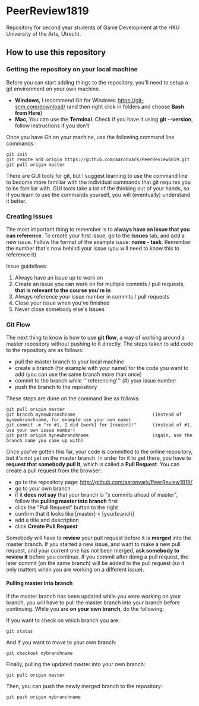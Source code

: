 # PeerReview1819

Repository for second year students of Game Development at the HKU University of the Arts, Utrecht.

## How to use this repository

### Getting the repository on your local machine
Before you can start adding things to the repository, you'll need to setup a git environment on your own machine.

- **Windows**, I recommend Git for Windows: https://git-scm.com/download/ (and then right click in folders and choose **Bash from Here**)
- **Mac**, You can use the **Terminal**. Check if you have it using **git --version**, follow instructions if you don't

Once you have Git on your machine, use the following command line commands:

	git init
	git remote add origin https://github.com/aaronvark/PeerReview1819.git
	git pull origin master

There are GUI tools for git, but I suggest learning to use the command line to become more familiar with the individual commands that git requires you to be familiar with. GUI tools take a lot of the thinking out of your hands, so if you learn to use the commands yourself, you will (eventually) understand it better.

### Creating Issues
The most important thing to remember is to **always have an issue that you can reference**. To create your first issue, go to the **Issues** tab, and add a new issue. Follow the format of the example issue: **name - task**. Remember the number that's now behind your issue (you will need to know this to reference it)

Issue guidelines:
1. Always have an issue up to work on
2. Create an issue you can work on for multiple commits / pull requests, **that is relevant to the course you're in**
3. Always reference your issue number in commits / pull requests
4. Close your issue when you've finished
5. Never close somebody else's issues

### Git Flow
The next thing to know is how to use **git flow**, a way of working around a master repository without pushing to it directly. The steps taken to add code to the repository are as follows:

- pull the master branch to your local machine
- create a branch (for example with your name) for the code you want to add (you can use the same branch more than once)
- commit to the branch while '''referencing''' (#) your issue number
- push the branch to the repository

These steps are done on the command line as follows:

    git pull origin master
    git branch mynewbranchname                             (instead of mynewbranchname, for example use your own name)
    git commit -m "re #1, I did [work] for [reason]!"      (instead of #1, use your own issue number)
    git push origin mynewbranchname                        (again, use the branch name you came up with)

Once you've gotten this far, your code is committed to the online repository, but it's not yet on the master branch. In order for it to get there, you have to **request that somebody pull it**, which is called a **Pull Request**. You can create a pull request from the browser:

- go to the repository page: http://github.com/aaronvark/PeerReview1819/
- go to your own branch
- if it **does not say** that your branch is "x commits ahead of master", follow the **pulling master into branch** first
- click the "Pull Request" button to the right
- confirm that it looks like [master] < [yourbranch]
- add a title and description
- click **Create Pull Request**

Somebody will have to **review** your pull request before it is **merged** into the master branch. If you started a new issue, and want to make a new pull request, and your current one has not been merged, **ask somebody to review it** before you continue. If you commit after doing a pull request, the later commit (on the same branch) will be added to the pull request (so it only matters when you are working on a different issue).

#### Pulling master into branch
If the master branch has been updated while you were working on your branch, you will have to pull the master branch into your branch before continuing. While you are **on your own branch**, do the following:

If you want to check on which branch you are:

	git status

And if you want to move to your own branch:

	git checkout mybranchname

Finally, pulling the updated master into your own branch:

	git pull origin master

Then, you can push the newly merged branch to the repository:

	git push origin mybranchname



